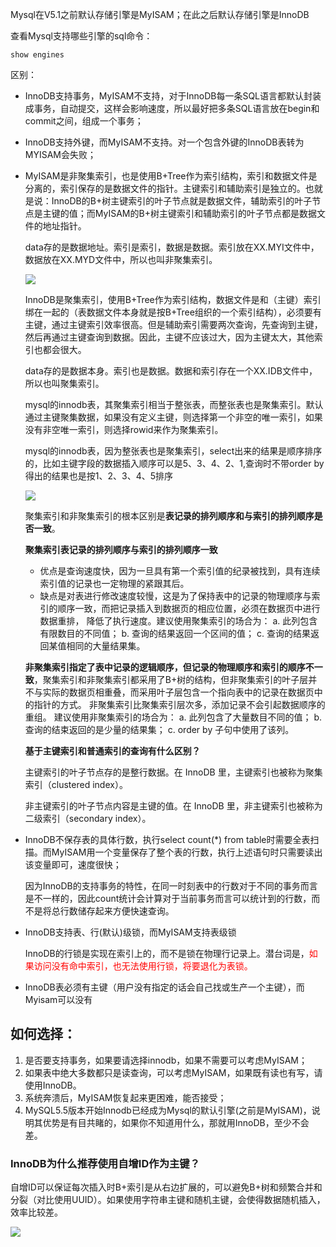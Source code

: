 Mysql在V5.1之前默认存储引擎是MyISAM；在此之后默认存储引擎是InnoDB

查看Mysql支持哪些引擎的sql命令：

`show engines`

区别：

* InnoDB支持事务，MyISAM不支持，对于InnoDB每一条SQL语言都默认封装成事务，自动提交，这样会影响速度，所以最好把多条SQL语言放在begin和commit之间，组成一个事务；

* InnoDB支持外键，而MyISAM不支持。对一个包含外键的InnoDB表转为MYISAM会失败；

* MyISAM是非聚集索引，也是使用B+Tree作为索引结构，索引和数据文件是分离的，索引保存的是数据文件的指针。主键索引和辅助索引是独立的。也就是说：InnoDB的B+树主键索引的叶子节点就是数据文件，辅助索引的叶子节点是主键的值；而MyISAM的B+树主键索引和辅助索引的叶子节点都是数据文件的地址指针。

  data存的是数据地址。索引是索引，数据是数据。索引放在XX.MYI文件中，数据放在XX.MYD文件中，所以也叫非聚集索引。

  ![](D:\Work\TyporaNotes\note\面试题\pict\非聚集索引.png)

  InnoDB是聚集索引，使用B+Tree作为索引结构，数据文件是和（主键）索引绑在一起的（表数据文件本身就是按B+Tree组织的一个索引结构），必须要有主键，通过主键索引效率很高。但是辅助索引需要两次查询，先查询到主键，然后再通过主键查询到数据。因此，主键不应该过大，因为主键太大，其他索引也都会很大。

   data存的是数据本身。索引也是数据。数据和索引存在一个XX.IDB文件中，所以也叫聚集索引。

  mysql的innodb表，其聚集索引相当于整张表，而整张表也是聚集索引。默认通过主键聚集数据，如果没有定义主键，则选择第一个非空的唯一索引，如果没有非空唯一索引，则选择rowid来作为聚集索引。

  mysql的innodb表，因为整张表也是聚集索引，select出来的结果是顺序排序的，比如主键字段的数据插入顺序可以是5、3、4、2、1,查询时不带order by得出的结果也是按1、2、3、4、5排序

  ![](D:\Work\TyporaNotes\note\面试题\pict\聚集索引.png)

  聚集索引和非聚集索引的根本区别是**表记录的排列顺序和与索引的排列顺序是否一致**。

  **聚集索引表记录的排列顺序与索引的排列顺序一致**

  - 优点是查询速度快，因为一旦具有第一个索引值的纪录被找到，具有连续索引值的记录也一定物理的紧跟其后。
  - 缺点是对表进行修改速度较慢，这是为了保持表中的记录的物理顺序与索引的顺序一致，而把记录插入到数据页的相应位置，必须在数据页中进行数据重排， 降低了执行速度。建议使用聚集索引的场合为：
     a. 此列包含有限数目的不同值；
     b. 查询的结果返回一个区间的值；
     c. 查询的结果返回某值相同的大量结果集。

  **非聚集索引指定了表中记录的逻辑顺序，但记录的物理顺序和索引的顺序不一致**，聚集索引和非聚集索引都采用了B+树的结构，但非聚集索引的叶子层并不与实际的数据页相重叠，而采用叶子层包含一个指向表中的记录在数据页中的指针的方式。
   非聚集索引比聚集索引层次多，添加记录不会引起数据顺序的重组。
   建议使用非聚集索引的场合为：
   a. 此列包含了大量数目不同的值；
   b. 查询的结束返回的是少量的结果集；
   c. order by 子句中使用了该列。

  **基于主键索引和普通索引的查询有什么区别？**

  主键索引的叶子节点存的是整行数据。在 InnoDB 里，主键索引也被称为聚集索引（clustered index）。

  非主键索引的叶子节点内容是主键的值。在 InnoDB 里，非主键索引也被称为二级索引（secondary index）。

* InnoDB不保存表的具体行数，执行select count(\*) from table时需要全表扫描。而MyISAM用一个变量保存了整个表的行数，执行上述语句时只需要读出该变量即可，速度很快；

  因为InnoDB的支持事务的特性，在同一时刻表中的行数对于不同的事务而言是不一样的，因此count统计会计算对于当前事务而言可以统计到的行数，而不是将总行数储存起来方便快速查询。

* InnoDB支持表、行(默认)级锁，而MyISAM支持表级锁

   InnoDB的行锁是实现在索引上的，而不是锁在物理行记录上。潜台词是，<font color=red>如果访问没有命中索引，也无法使用行锁，将要退化为表锁。</font>

* InnoDB表必须有主键（用户没有指定的话会自己找或生产一个主键），而Myisam可以没有

## 如何选择：

1. 是否要支持事务，如果要请选择innodb，如果不需要可以考虑MyISAM；
2. 如果表中绝大多数都只是读查询，可以考虑MyISAM，如果既有读也有写，请使用InnoDB。
3. 系统奔溃后，MyISAM恢复起来更困难，能否接受；
4. MySQL5.5版本开始Innodb已经成为Mysql的默认引擎(之前是MyISAM)，说明其优势是有目共睹的，如果你不知道用什么，那就用InnoDB，至少不会差。



### InnoDB为什么推荐使用自增ID作为主键？

自增ID可以保证每次插入时B+索引是从右边扩展的，可以避免B+树和频繁合并和分裂（对比使用UUID）。如果使用字符串主键和随机主键，会使得数据随机插入，效率比较差。

![](D:\Work\TyporaNotes\note\面试题\pict\三阶B+树.jpg)